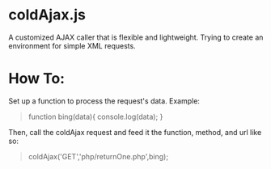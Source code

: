 # coldAjax.js

A customized AJAX caller that is flexible and lightweight. Trying to create an environment for simple XML requests.

# How To:
Set up a function to process the request's data. Example:

>function bing(data){
>    console.log(data);
>}

Then, call the coldAjax request and feed it the function, method, and url like so:

>coldAjax('GET','php/returnOne.php',bing);
